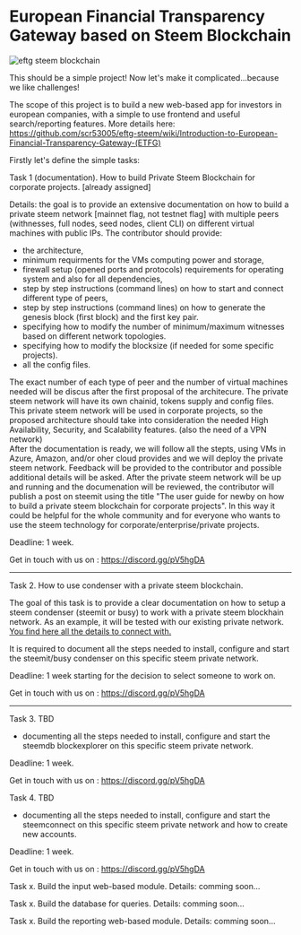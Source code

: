 # European Financial Transparency Gateway based on Steem Blockchain
![eftg steem blockchain](https://user-images.githubusercontent.com/31005088/42443325-6c636a54-836d-11e8-8d75-fcd424adeecc.png)


This should be a simple project! Now let's make it complicated...because we like challenges! 

The scope of this project is to build a new web-based app for investors in european companies, with a simple to use frontend and useful search/reporting features. More details here: https://github.com/scr53005/eftg-steem/wiki/Introduction-to-European-Financial-Transparency-Gateway-(ETFG)


Firstly let's define the simple tasks:

Task 1 (documentation). How to build Private Steem Blockchain for corporate projects. [already assigned]

Details: the goal is to provide an extensive documentation on how to build a private steem network [mainnet flag, not testnet flag] with multiple peers (withnesses, full nodes, seed nodes, client CLI) on different virtual machines with public IPs. 
The contributor should provide:
- the architecture, 
- minimum requirments for the VMs computing power and storage, 
- firewall setup (opened ports and protocols) requirements for operating system and also for all dependencies, 
- step by step instructions (command lines) on how to start and connect different type of peers, 
- step by step instructions (command lines) on how to generate the genesis block (first block) and the first key pair. 
- specifying how to modify the number of minimum/maximum witnesses based on different network topologies. 
- specifying how to modify the blocksize (if needed for some specific projects). 
- all the config files. 


The exact number of each type of peer and the number of virtual machines needed will be discus after the first proposal of the architecure. The private steem network will have its own chainid, tokens supply and config files.
This private steem network will be used in corporate projects, so the proposed architecture should take into consideration the needed High Availability, Security, and Scalability features. (also the need of a VPN network)  
After the documentation is ready, we will follow all the stepts, using VMs in Azure, Amazon, and/or oher cloud provides and we will deploy the private steem network. Feedback will be provided to the contributor and possible additional details will be asked. 
After the private steem network will be up and running and the documenation will be reviewed, the contributor will publish a post on steemit using the title "The user guide for newby on how to build a private steem blockchain for corporate projects". In this way it could be helpful for the whole community and for everyone who wants to use the steem technology for corporate/enterprise/private projects.

Deadline: 1 week. 

Get in touch with us on : https://discord.gg/pV5hgDA

___________________________________________________________________________________________________________


Task 2. How to use condenser with a private steem blockchain. 

The goal of this task is to provide a clear documentation on how to setup a steem condenser (steemit or busy) to work with a private steem blockhain network. As an example, it will be tested with our existing private network.  <a href= "https://github.com/scr53005/eftg-steem/blob/master/config/HOWTO.md"> You find here all the details to connect with. </a>

It is required to document all the steps needed to install, configure and start the steemit/busy condenser on this specific steem private network.

Deadline: 1 week starting for the decision to select someone to work on. 

Get in touch with us on : https://discord.gg/pV5hgDA


____________________________________________________________________________________________________________




Task 3. TBD
- documenting all the steps needed to install, configure and start the steemdb blockexplorer on this specific steem private network.

Deadline: 1 week. 

Get in touch with us on : https://discord.gg/pV5hgDA

Task 4. TBD
- documenting all the steps needed to install, configure and start the steemconnect on this specific steem private network and how to create new accounts.

Deadline: 1 week. 

Get in touch with us on : https://discord.gg/pV5hgDA


Task x. Build the input web-based module. Details: comming soon...

Task x. Build the database for queries. Details: comming soon...

Task x. Build the reporting web-based module. Details: comming soon...


